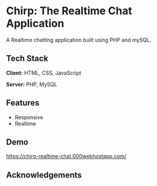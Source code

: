 
# Chirp: The Realtime Chat Application

A Realtime chatting application built using PHP and mySQL. 

## Tech Stack

**Client:** HTML, CSS, JavaScript

**Server:** PHP, MySQL


## Features

- Responsive
- Realtime



## Demo

https://chirp-realtime-chat.000webhostapp.com/


## Acknowledgements




